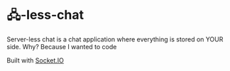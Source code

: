 # &#x1F5A7;-less-chat
Server-less chat is a chat application where everything is stored on YOUR side. Why? Because I wanted to code

Built with [Socket.IO](https://socket.io/ "Socket.IO")
